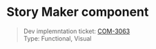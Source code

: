 # Story Maker component
> Dev implemntation ticket: [COM-3063](https://everfi.atlassian.net/browse/COM-3063)    
Type: Functional, Visual

<!-- cypress/integration/storyMaker.js -->
<!-- /cypress/integration/storyMaker.js -->